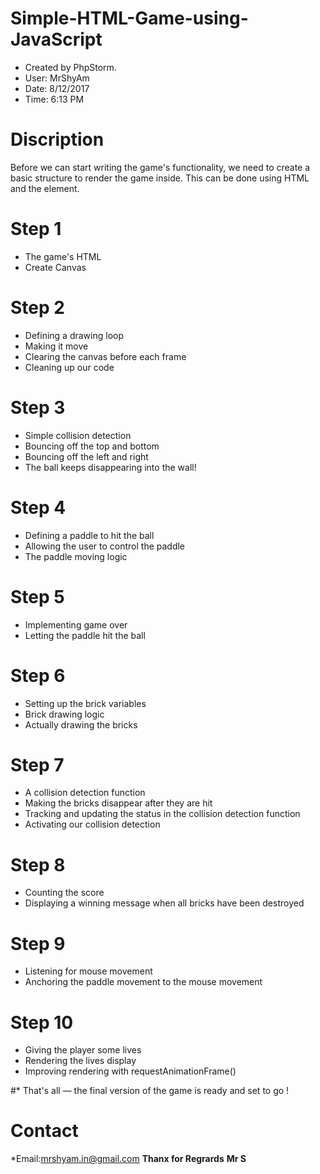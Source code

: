 # Simple-HTML-Game-using-JavaScript
 * Created by PhpStorm.
 * User: MrShyAm
 * Date: 8/12/2017
 * Time: 6:13 PM
 
# Discription
Before we can start writing the game's functionality, we need to create a basic structure to render the game inside. This can be done using HTML and the <canvas> element.

# Step 1
* The game's HTML
* Create Canvas

# Step 2
* Defining a drawing loop
* Making it move
* Clearing the canvas before each frame
* Cleaning up our code

# Step 3
* Simple collision detection
* Bouncing off the top and bottom
* Bouncing off the left and right
* The ball keeps disappearing into the wall!

# Step 4
* Defining a paddle to hit the ball
* Allowing the user to control the paddle
* The paddle moving logic

# Step 5
* Implementing game over
* Letting the paddle hit the ball

# Step 6
* Setting up the brick variables
* Brick drawing logic
* Actually drawing the bricks

# Step 7
* A collision detection function
* Making the bricks disappear after they are hit
* Tracking and updating the status in the collision detection function
* Activating our collision detection

# Step 8
* Counting the score
* Displaying a winning message when all bricks have been destroyed

# Step 9
* Listening for mouse movement
* Anchoring the paddle movement to the mouse movement

# Step 10
* Giving the player some lives
* Rendering the lives display
* Improving rendering with requestAnimationFrame()

#* That's all — the final version of the game is ready and set to go !

# Contact
*Email:mrshyam.in@gmail.com
**Thanx for Regrards**
**Mr S**
